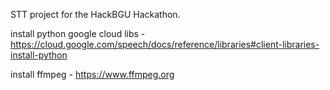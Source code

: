 STT project for the HackBGU Hackathon.


install python google cloud libs - https://cloud.google.com/speech/docs/reference/libraries#client-libraries-install-python

install ffmpeg - https://www.ffmpeg.org
